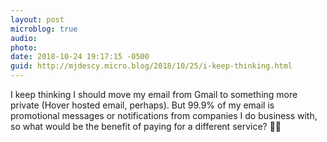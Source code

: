 ```yaml
---
layout: post
microblog: true
audio: 
photo: 
date: 2018-10-24 19:17:15 -0500
guid: http://mjdescy.micro.blog/2018/10/25/i-keep-thinking.html
---
```

I keep thinking I should move my email from Gmail to something more private (Hover hosted email, perhaps). But 99.9% of my email is promotional messages or notifications from companies I do business with, so what would be the benefit of paying for a different service? 🤷‍♂️
